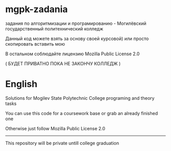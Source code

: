 # mgpk-zadania
задания по алгоритмизации и програмированию - Могилёвский государственный политехнический колледж

Данный код можете взять за основу своей курсовой) или просто скопировать вставить мою

В остальном соблюдайте лицензию Mozilla Public License 2.0

( БУДЕТ ПРИВАТНО ПОКА НЕ ЗАКОНЧУ КОЛЛЕДЖ )
# English
Solutions for Mogilev State Polytechnic College programing and theory tasks

You can use this code for a coursework base or grab an already finished one

Otherwise just follow Mozilla Public License 2.0
__________________
This repository will be private untill college graduation
